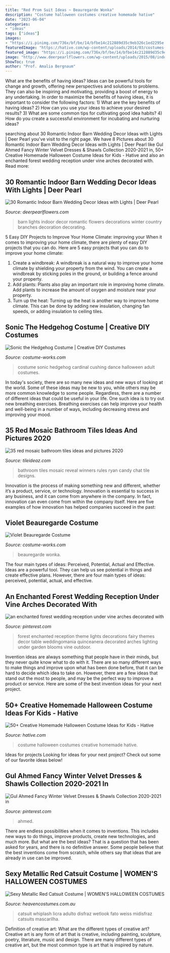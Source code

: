 ```yaml
---
title: "Red Prom Suit Ideas ~ Beauregarde Wonka"
description: "Costume halloween costumes creative homemade hative"
date: "2023-06-04"
categories:
- "ideas"
tags: ["ideas"]
images:
- "https://i.pinimg.com/736x/bf/be/14/bfbe14c212889d35c9eb326c1ed2295e.jpg"
featuredImage: "https://hative.com/wp-content/uploads/2014/03/costumes-for-kids-collage.jpg"
featured_image: "https://i.pinimg.com/736x/bf/be/14/bfbe14c212889d35c9eb326c1ed2295e.jpg"
image: "http://www.deerpearlflowers.com/wp-content/uploads/2015/08/indoor-winter-barn-wedding-ideas-with-lights.jpg"
ShowToc: true
author: "Prof. Amalia Bergnaum"
---
```



What are the benefits of having ideas?
Ideas can be powerful tools for change and growth, offering new perspectives and solutions to problems. They can also be inspiring and motivating, providing a boost of energy to any undertaking. In order to maximize the benefits of having ideas, it is important to consider the following factors: 1) What are the key benefits of having ideas? 2) How can you use your ideas to achieve your desired results? 3) What are some common tips for cultivating good idea habits? 4) How do you create a successful environment for incubating and nurturing ideas?

	

		
searching about 30 Romantic Indoor Barn Wedding Decor Ideas with Lights | Deer Pearl you've visit to the right page. We have 8 Pictures about 30 Romantic Indoor Barn Wedding Decor Ideas with Lights | Deer Pearl like Gul Ahmed Fancy Winter Velvet Dresses &amp; Shawls Collection 2020-2021 in, 50+ Creative Homemade Halloween Costume Ideas for Kids - Hative and also an enchanted forest wedding reception under vine arches decorated with. Read more:
		
    
## 30 Romantic Indoor Barn Wedding Decor Ideas With Lights | Deer Pearl

<img loading=lazy src="http://www.deerpearlflowers.com/wp-content/uploads/2015/08/indoor-winter-barn-wedding-ideas-with-lights.jpg" onerror="this.onerror=null;this.src='https://tse2.mm.bing.net/th?id=OIP.Mf8PZudjGnmSGgZETOTvJwHaLJ&amp;pid=15.1';" alt="30 Romantic Indoor Barn Wedding Decor Ideas with Lights | Deer Pearl">

_Source: deerpearlflowers.com_

>barn lights indoor decor romantic flowers decorations winter country branches decoration decorating. 

	

5 Easy DIY Projects to Improve Your Home Climate: improving your
When it comes to improving your home climate, there are plenty of easy DIY projects that you can do. Here are 5 easy projects that you can do to improve your home climate: 
1. Create a windbreak: A windbreak is a natural way to improve your home climate by shielding your property from the wind. You can create a windbreak by sticking poles in the ground, or building a fence around your property. 
2. Add plants: Plants also play an important role in improving home climate. Add plants to increase the amount of oxygen and moisture near your property. 
3. Turn up the heat: Turning up the heat is another way to improve home climate. This can be done by adding new insulation, changing fan speeds, or adding insulation to ceiling tiles. 

    
## Sonic The Hedgehog Costume | Creative DIY Costumes

<img loading=lazy src="https://photos.costume-works.com/full/sonic_the_hedgehog22.jpg" onerror="this.onerror=null;this.src='https://tse3.mm.bing.net/th?id=OIP.zhXJGRjUZbyrOm26xC9OFAHaLO&amp;pid=15.1';" alt="Sonic the Hedgehog Costume | Creative DIY Costumes">

_Source: costume-works.com_

>costume sonic hedgehog cardinal cushing dance halloween adult costumes. 

	

In today's society, there are so many new ideas and new ways of looking at the world. Some of these ideas may be new to you, while others may be more common knowledge to some people. Regardless, there are a number of different ideas that could be useful in your life. One such idea is to try out new breathing exercises. Breathing exercises can help improve your health and well-being in a number of ways, including decreasing stress and improving your mood.

    
## 35 Red Mosaic Bathroom Tiles Ideas And Pictures 2020

<img loading=lazy src="https://www.tileideaz.com/wp-content/uploads/2015/01/red_mosaic_bathroom_tiles_34.jpg" onerror="this.onerror=null;this.src='https://tse3.mm.bing.net/th?id=OIP.JohrBSgqADVhew6-4Zo1vwHaLH&amp;pid=15.1';" alt="35 red mosaic bathroom tiles ideas and pictures 2020">

_Source: tileideaz.com_

>bathroom tiles mosaic reveal winners rules ryan candy chat tile designs. 

	

Innovation is the process of making something new and different, whether it’s a product, service, or technology. Innovation is essential to success in any business, and it can come from anywhere in the company. In fact, innovation can even come from within the company itself. Here are five examples of how innovation has helped companies succeed in the past:

    
## Violet Beauregarde Costume

<img loading=lazy src="https://photos.costume-works.com/full/violet_beauregarde1.jpg" onerror="this.onerror=null;this.src='https://tse2.mm.bing.net/th?id=OIP.JgkW_8FC7ylplayWtObsOQHaJ3&amp;pid=15.1';" alt="Violet Beauregarde Costume">

_Source: costume-works.com_

>beauregarde wonka. 

	

The four main types of ideas: Perceived, Potential, Actual and Effective.
Ideas are a powerful tool. They can help us see potential in things and create effective plans. However, there are four main types of ideas: perceived, potential, actual, and effective.

    
## An Enchanted Forest Wedding Reception Under Vine Arches Decorated With

<img loading=lazy src="https://i.pinimg.com/736x/bf/be/14/bfbe14c212889d35c9eb326c1ed2295e.jpg" onerror="this.onerror=null;this.src='https://tse2.mm.bing.net/th?id=OIP.R9v9FrqtXwznMGT0h_4VtgHaLG&amp;pid=15.1';" alt="an enchanted forest wedding reception under vine arches decorated with">

_Source: pinterest.com_

>forest enchanted reception theme lights decorations fairy themes decor table weddingomania quinceanera decorated arches lighting under garden blooms vine outdoor. 

	

Invention ideas are always something that people have in their minds, but they never quite know what to do with it. There are so many different ways to make things and improve upon what has been done before, that it can be hard to decide which idea to take on. However, there are a few ideas that stand out the most to people, and may be the perfect way to improve a product or service. Here are some of the best invention ideas for your next project.

    
## 50+ Creative Homemade Halloween Costume Ideas For Kids - Hative

<img loading=lazy src="https://hative.com/wp-content/uploads/2014/03/costumes-for-kids-collage.jpg" onerror="this.onerror=null;this.src='https://tse1.mm.bing.net/th?id=OIP.aoptBHl9zUxMVYAKJw87CgHaGL&amp;pid=15.1';" alt="50+ Creative Homemade Halloween Costume Ideas for Kids - Hative">

_Source: hative.com_

>costume halloween costumes creative homemade hative. 

	

Ideas for projects
Looking for ideas for your next project? Check out some of our favorite ideas below!

    
## Gul Ahmed Fancy Winter Velvet Dresses &amp; Shawls Collection 2020-2021 In

<img loading=lazy src="https://i.pinimg.com/736x/ee/ca/0d/eeca0d50f41a8d22fdff767e06f61b83.jpg" onerror="this.onerror=null;this.src='https://tse1.mm.bing.net/th?id=OIP.zXa1f7GMvW4yF6ODBk5qJgHaLH&amp;pid=15.1';" alt="Gul Ahmed Fancy Winter Velvet Dresses &amp; Shawls Collection 2020-2021 in">

_Source: pinterest.com_

>ahmed. 

	

There are endless possibilities when it comes to inventions. This includes new ways to do things, improve products, create new technologies, and much more. But what are the best ideas? That is a question that has been asked for years, and there is no definitive answer. Some people believe that the best inventions come from scratch, while others say that ideas that are already in use can be improved.

    
## Sexy Metallic Red Catsuit Costume | WOMEN&#039;S HALLOWEEN COSTUMES

<img loading=lazy src="https://www.heavencostumes.com.au/media/catalog/product/cache/3ca7c4de79fd9294a778cbfdebc9dde4/s/m/smf-48688-metallic-red-full-length-sexy-womens-cat-suit-costume-side.jpg" onerror="this.onerror=null;this.src='https://tse4.mm.bing.net/th?id=OIP.Lr885n-uVbdLGaZk-23TvwHaNF&amp;pid=15.1';" alt="Sexy Metallic Red Catsuit Costume | WOMEN&#039;S HALLOWEEN COSTUMES">

_Source: heavencostumes.com.au_

>catsuit whiplash licra adulto disfraz wetlook fato weiss midisfraz catsuits mascarilha. 

	

Definition of creative art: What are the different types of creative art?
Creative art is any form of art that is creative, including painting, sculpture, poetry, literature, music and design. There are many different types of creative art, but the most common type is art that is inspired by nature.


